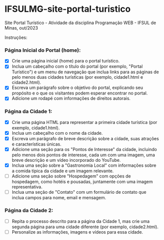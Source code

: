 # IFSULMG-site-portal-turistico
Site Portal Turístico - Atividade da disciplina Programação WEB - IFSUL de Minas, out/2023

Instruções:

### **Página Inicial do Portal (home)**:
  - [x] Crie uma página inicial (home) para o portal turístico.
  - [x] Inclua um cabeçalho com o título do portal (por exemplo, "Portal Turístico") e um menu de navegação que inclua links para as páginas de pelo menos duas cidades turísticas (por exemplo, cidade1.html e cidade2.html).
  - [x] Escreva um parágrafo sobre o objetivo do portal, explicando seu propósito e o que os visitantes podem esperar encontrar no portal.
  - [x] Adicione um rodapé com informações de direitos autorais.

### Página da Cidade 1:
  - [x] Crie uma página HTML para representar a primeira cidade turística (por exemplo, cidade1.html).
  - [x] Inclua um cabeçalho com o nome da cidade.
  - [x] Escreva um parágrafo de breve descrição sobre a cidade, suas atrações e características únicas.
  - [x] Adicione uma seção para os "Pontos de Interesse" da cidade, incluindo pelo menos dois pontos de interesse, cada um com uma imagem, uma breve descrição e um vídeo incorporado do YouTube.
  - [x] Inclua uma seção sobre a "Gastronomia Local" com informações sobre a comida típica da cidade e um imagem relevante.
  - [ ] Adicione uma seção sobre "Hospedagem" com opções de hospedagem, como hotéis e pousadas, juntamente com uma imagem representativa.
  - [ ] Inclua uma seção de "Contato" com um formulário de contato que inclua campos para nome, email e mensagem.

### Página da Cidade 2:
- [ ] Repita o processo descrito para a página da Cidade 1, mas crie uma segunda página para uma cidade diferente (por exemplo, cidade2.html).
- [ ] Personalize as informações, imagens e vídeos para essa cidade.
